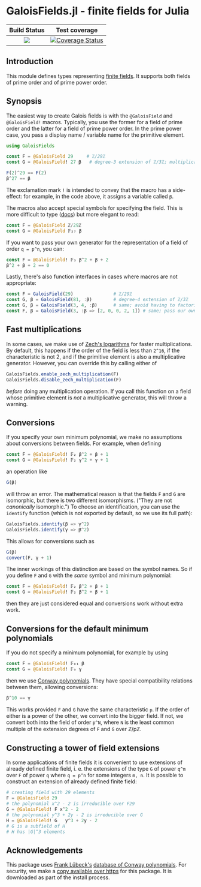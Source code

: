 # GaloisFields.jl - finite fields for Julia

| **Build Status**            | **Test coverage**                               |
|:---------------------------:|:-----------------------------------------------:|
| [![][c-i-img]][c-i-url]     | [![Coverage Status][codecov-img]][codecov-url]  |

## Introduction

This module defines types representing [finite fields][galois-fields-wiki]. It
supports both fields of prime order and of prime power order.

[galois-fields-wiki]: https://en.wikipedia.org/wiki/Finite_field

## Synopsis

The easiest way to create Galois fields is with the `@GaloisField` and `@GaloisField!`
macros. Typically, you use the former for a field of prime order and the latter
for a field of prime power order. In the prime power case, you pass a display
name / variable name for the primitive element.

```julia
using GaloisFields

const F = @GaloisField 29     # ℤ/29ℤ
const G = @GaloisField! 27 β   # degree-3 extension of ℤ/3ℤ; multiplicatively generated by β

F(2)^29 == F(2)
β^27 == β
```

The exclamation mark `!` is intended to convey that the macro has a side-effect:
for example, in the code above, it assigns a variable called `β`.

The macros also accept special symbols for specifying the field. This is more
difficult to type ([docs][unicode-input]) but more elegant to read:

```julia
const F = @GaloisField ℤ/29ℤ
const G = @GaloisField 𝔽₂₇ β
```

If you want to pass your own generator for the representation of a field
of order ``q = p^n``, you can:

```julia
const F = @GaloisField! 𝔽₃ β^2 + β + 2
β^2 + β + 2 == 0
```

Lastly, there's also function interfaces in cases where macros are not
appropriate:

```julia
const F = GaloisField(29)               # ℤ/29ℤ
const G, β = GaloisField(81, :β)        # degree-4 extension of ℤ/3ℤ
const G, β = GaloisField(3, 4, :β)      # same; avoid having to factorize 81
const F, β = GaloisField(3, :β => [2, 0, 0, 2, 1]) # same; pass our own custom minimum polynomial
```

## Fast multiplications
In some cases, we make use of [Zech's logarithms][zech] for faster multiplications.
By default, this happens if the order of the field is less than ``2^16``, if the
characteristic is not 2, and if the primitive element is also a multiplicative
generator. However, you can override this by calling either of

```julia
GaloisFields.enable_zech_multiplication(F)
GaloisFields.disable_zech_multiplication(F)
```

_before_ doing any multiplication operation. If you call this function on a
field whose primitive element is _not_ a multiplicative generator, this will
throw a warning.

[zech]: https://en.wikipedia.org/wiki/Zech's_logarithm

## Conversions
If you specify your own minimum polynomial, we make no assumptions about
conversions between fields. For example, when defining
```julia
const F = @GaloisField! 𝔽₂ β^2 + β + 1
const G = @GaloisField! 𝔽₂ γ^2 + γ + 1
```
an operation like
```julia
G(β)
```
will throw an error. The mathematical reason is that  the fields ``F`` and ``G``
are isomorphic, but there is two different isomorphisms. ("They are not _canonically_
isomorphic.") To choose an identification, you can use the `identify` function
(which is not exported by default, so we use its full path):
```julia
GaloisFields.identify(β => γ^2)
GaloisFields.identify(γ => β^2)
```
This allows for conversions such as
```julia
G(β)
convert(F, γ + 1)
```
The inner workings of this distinction are based on the symbol names. So
if you define ``F`` and ``G`` with the _same_ symbol and minimum polynomial:
```julia
const F = @GaloisField! 𝔽₂ β^2 + β + 1
const G = @GaloisField! 𝔽₂ β^2 + β + 1
```
then they are just considered equal and conversions work without extra work.

## Conversions for the default minimum polynomials
If you do not specify a minimum polynomial, for example by using
```julia
const F = @GaloisField! 𝔽₈₁ β
const G = @GaloisField! 𝔽₉ γ
```
then we use [Conway polynomials][conway]. They have special compatibility
relations between them, allowing conversions:
```julia
β^10 == γ
```
This works provided `F` and `G` have the same characteristic `p`. If the order
of either is a power of the other, we convert into the bigger field. If not, we
convert both into the field of order `p^N`, where `N` is the least common
multiple of the extension degrees of `F` and `G` over ℤ/pℤ.

## Constructing a tower of field extensions
In some applications of finite fields it is convenient to use extensions 
of already defined finite field, i. e. the extensions of the type
`G` of power `q^m` over `F` of power `q` where `q = p^n` for some integers `m, n`.
It is possible to construct an extension of already defined finite field:
```julia
# creating field with 29 elements
F = @GaloisField 29
# the polynomial x^2 - 2 is irreducible over F29
G = @GaloisField! F x^2 - 2
# the polynomial y^3 + 2y - 2 is irreducible over G
H = @GaloisField! G   y^3 + 2y - 2
# G is a subfield of H
# H has |G|^3 elements
```


## Acknowledgements

This package uses [Frank Lübeck's][lubeck] [database of Conway polynomials][db].
For security, we make a [copy available over https][https-db] for this package.
It is downloaded as part of the install process.

[conway]: https://en.wikipedia.org/wiki/Conway_polynomial_(finite_fields)

[c-i-img]: https://github.com/tkluck/GaloisFields.jl/workflows/CI/badge.svg
[c-i-url]: https://github.com/tkluck/GaloisFields.jl/actions?query=workflow%3ACI

[codecov-img]: https://codecov.io/gh/tkluck/GaloisFields.jl/branch/master/graph/badge.svg
[codecov-url]: https://codecov.io/gh/tkluck/GaloisFields.jl

[lubeck]: http://www.math.rwth-aachen.de/~Frank.Luebeck/index.html
[db]: http://www.math.rwth-aachen.de/~Frank.Luebeck/data/ConwayPol/index.html?LANG=en
[https-db]: https://gist.githubusercontent.com/tkluck/e1cd1746c69aa17e4a37114d22649627/raw/7fbe9763fae27f14924262ad03606f1c3af4400e/CPImport.txt
[unicode-input]: https://docs.julialang.org/en/v1.1/manual/unicode-input/#Unicode-Input-1
